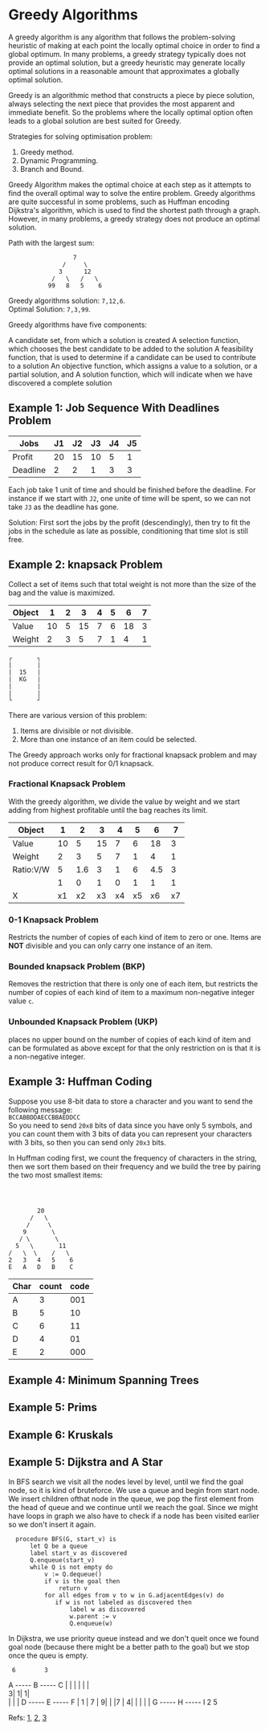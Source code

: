 # Greedy Algorithms

A greedy algorithm is any algorithm that follows the problem-solving heuristic of making at each point the locally optimal choice 
in order to find a global optimum. In many problems, a greedy strategy typically does not provide an optimal solution, but a greedy 
heuristic may generate locally optimal solutions in a reasonable amount that approximates a globally optimal solution.

Greedy is an algorithmic method that constructs a piece by piece solution, always selecting the next piece that provides the most 
apparent and immediate benefit. So the problems where the locally optimal option often leads to a global solution are best suited for Greedy.


Strategies for solving optimisation problem:
1) Greedy method.
2) Dynamic Programming.
3) Branch and Bound.


Greedy Algorithm makes the optimal choice at each step as it attempts to find the overall optimal way to solve the entire problem. 
Greedy algorithms are quite successful in some problems, such as Huffman encoding Dijkstra's algorithm, which is used to find the 
shortest path through a graph.
However, in many problems, a greedy strategy does not produce an optimal solution.

Path with the largest sum:

```
                  7
               /     \                  
              3      12 
            /   \   /   \  
           99   8   5    6

```
Greedy algorithms solution: `7,12,6`.  
Optimal Solution: `7,3,99`.



Greedy algorithms have five components:

A candidate set, from which a solution is created
A selection function, which chooses the best candidate to be added to the solution
A feasibility function, that is used to determine if a candidate can be used to contribute to a solution
An objective function, which assigns a value to a solution, or a partial solution, and
A solution function, which will indicate when we have discovered a complete solution



## Example 1: Job Sequence With Deadlines Problem 

| Jobs     | J1  | J2  | J3  | J4 | J5 |
| ---      | --- | --- | --- |--- |--- |
| Profit   | 20  |  15 |  10 | 5  | 1  |
| Deadline |  2  |  2  |  1  | 3  | 3  | 


Each job take 1 unit of time and should be finished before the deadline. For instance if we start with `J2`, one unite of time will be spent, so we can not take `J3` as the deadline has gone.

Solution:
First sort the jobs by the profit (descendingly), then try to fit the jobs in the schedule as late as possible, conditioning that time slot is still free.






## Example 2: knapsack Problem

Collect a set of items such that total weight is not more than the size of the bag and the value is maximized.

| Object| 1  | 2 | 3  | 4 | 5 | 6  | 7 | 
| ---   |--- |---|--- |---|---|--- |---|
| Value | 10 | 5 | 15 | 7 | 6 | 18 | 3 |
| Weight| 2  | 3 | 5  | 7 | 1 | 4  | 1 |

```
┌       ┐
|       |
|  15   |
|  KG   |
|       |
|       |
└       ┘
```
There are various version of this problem:
1) Items are divisible or not divisible.
2) More than one instance of an item could be selected.

The Greedy approach works only for fractional knapsack problem and may not produce correct result for 0/1 knapsack.
### Fractional Knapsack Problem

With the greedy algorithm, we divide the value by weight and we start adding from highest profitable until the bag reaches its limit.

| Object| 1  | 2   | 3  | 4 | 5 | 6    | 7 | 
| ---   |--- |---  |--- |---|---|---   |---|
| Value | 10 | 5   | 15 | 7 | 6 | 18   | 3 |
| Weight| 2  | 3   | 5  | 7 | 1 | 4    | 1 |
|Ratio:V/W| 5  | 1.6 | 3  | 1 | 6 | 4.5  | 3 |
|       |  1 |  0  | 1  | 0 | 1 | 1    | 1 |
|   X   | x1 | x2  | x3 | x4|x5 | x6   |x7 |

### 0-1 Knapsack Problem
Restricts the number of copies of each kind of item to zero or one. Items are **NOT** divisible and you can only carry one instance of an item.


### Bounded knapsack Problem (BKP)

Removes the restriction that there is only one of each item, but restricts the number of copies of each kind of item to a maximum non-negative 
integer value `c`.

### Unbounded Knapsack Problem (UKP) 
places no upper bound on the number of copies of each kind of item and can be formulated as above except for that the only restriction
 on is that it is a non-negative integer.



## Example 3: Huffman Coding

Suppose you use 8-bit data to store a character and you want to send the following message:  
`BCCABBDDAECCBBAEDDCC`  
So you need to send `20x8` bits of data since you have only 5 symbols, and you can count them with 3 bits of data you can represent your characters with 3  bits, so then you can send only `20x3` bits. 

In Huffman coding first, we count the frequency of characters in the string, then we sort them based on their frequency and we build the tree
by pairing the two most smallest items:

```



        20 
      /   \
     /     \ 
    9       \
   / \       \
  5   \       11
/   \  \    /   \
2   3   4   5    6
E   A   D   B    C   
```


| Char| count | code |
| --- | ---   | ---  |
| A   |  3    |  001 |
| B   |  5    |  10  |
| C   |  6    |  11  |
| D   |  4    |  01  |
| E   |  2    |  000 |




## Example 4: Minimum Spanning Trees

## Example 5: Prims 

## Example 6: Kruskals


## Example 5: Dijkstra and A Star
In BFS search we visit all the nodes level by level, until we find the goal node, so it is kind of bruteforce. 
We use a queue and begin from start node. We insert children ofthat node in the queue, we pop the first element from the head of queue and we continue
until we reach the goal. Since we might have loops in graph we also have to check if a node has been visited earlier so we don't insert it again.

```
  procedure BFS(G, start_v) is
      let Q be a queue
      label start_v as discovered
      Q.enqueue(start_v)
      while Q is not empty do
          v := Q.dequeue()
          if v is the goal then
              return v
          for all edges from v to w in G.adjacentEdges(v) do
             if w is not labeled as discovered then
                 label w as discovered
                 w.parent := v
                 Q.enqueue(w)
```
In Dijkstra, we use priority queue instead and we don't queit once we found goal node (because there might be a better path to the goal) but we 
stop once the queu is empty. 

     6        3
   A ----- B ----- C
   |       |       |
   |       |       |   
  3|      1|      1|  
   |       |       |
   D ----- E ----- F
   |   1   |  7    |
  9|       |       |7
   |      4|       | 
   |       |       | 
   G ----- H ----- I
      2       5
   

Refs: [1](https://www.geeksforgeeks.org/greedy-algorithms/),
      [2](https://www.youtube.com/watch?v=bRvs8rOQU-Q),
      [3](https://web.stanford.edu/class/archive/cs/cs106x/cs106x.1192/lectures/Lecture23/Lecture23.pdf)
